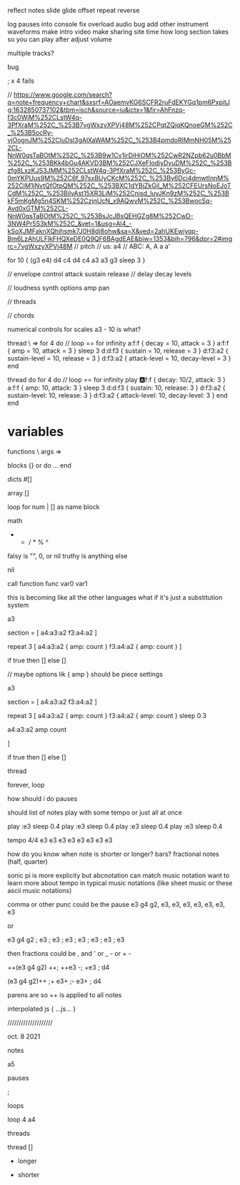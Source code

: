 reflect notes
slide
glide
offset
repeat
reverse


log pauses into console
fix overload audio bug
add other instrument waveforms
make intro video
make sharing site
time how long section takes so you can play after
adjust volume

multiple tracks?




bug

; x 4 fails


// https://www.google.com/search?q=note+frequency+chart&sxsrf=AOaemvKG6SCFR2ruFdEKYGq1pm6PxpitJg:1632850737102&tbm=isch&source=iu&ictx=1&fir=AhFnzq-f3c0WjM%252CLstW4q-3PfXraM%252C_%253B7vgWxzyXPVj48M%252CPqtZQjqKQnoeGM%252C_%253B5ocRy-vjOognJM%252CluDsl3gAlXaWAM%252C_%253B4pmdoRIMmNH05M%252CL-NnW0qsTaBOtM%252C_%253B9w1Cv1irDiHiOM%252CwR2NZpb62u0BbM%252C_%253BKk4bGu4AKVD3BM%252CJXeFIodjyDvuDM%252C_%253Bzfg8LxzKJS3JMM%252CLstW4q-3PfXraM%252C_%253ByGc-0mYKPUus9M%252C6f_97sxBUyCKcM%252C_%253Bv6Dci4dmwtInnM%252CjM1jNvtQfOtpQM%252C_%253BXC1dYBjZkGiI_M%252CFEUrsNoEJoTCdM%252C_%253BilvAst15XR3LjM%252Cnisd_luyJKn9zM%252C_%253BkF5mKgMg5n4SKM%252CzjnUcN_x9AQwvM%252C_%253BwocSq-Avd0xGTM%252CL-NnW0qsTaBOtM%252C_%253BsJcJBsQEHGZg8M%252CwD-3NW4Pr5S3kM%252C_&vet=1&usg=AI4_-kSoXJMFaknXQhihsmk7J0H8dj8ohw&sa=X&ved=2ahUKEwiyqp-Bm6LzAhULFlkFHQXeDE0Q9QF6BAgdEAE&biw=1353&bih=796&dpr=2#imgrc=7vgWxzyXPVj48M
// pitch
// us: a4
// ABC: A, A a a'

for 10 {
  (g3 e4) 
  d4 
  c4 
  d4 
  c4 
  a3 
  a3 
  g3
  sleep 3
}

// envelope control
attack
sustain
release
// delay
decay
levels

// loudness
synth options
amp
pan

// threads

// chords

numerical controls for scales
a3 - 10 is what?



thread \ => for 4 do // loop == for infinity
  a:f:f { decay = 10, attack = 3  } 
  a:f:f { amp = 10, attack = 3  } 
  sleep 3
  d:d:f3 { sustain = 10, release = 3  } 
  d:f3:a2 { sustain-level = 10, release = 3  }
  d:f3:a2 { attack-level = 10, decay-level = 3  }
end

thread do for 4 do // loop == for infinity
  play :a:f:f { decay: 10/2, attack: 3 } 
  a:f:f { amp: 10, attack: 3 } 
  sleep 3
  d:d:f3 { sustain: 10, release: 3 } 
  d:f3:a2 { sustain-level: 10, release: 3 }
  d:f3:a2 { attack-level: 10, decay-level: 3 }
end end

variables 
=

functions 
\ args =>

blocks 
{} or do ... end

dicts 
#[]

array 
[]

loop 
for num | [] as name block

math 
+ - / * % ^

falsy is "", 0, or nil
truthy is anything else

nil

call function
func var0 var1


this is becoming like all the other languages what if it's just a substitution system


<!-- a note -->
a3

<!-- a block -->
section = [
  a4:a3:a2
  f3:a4:a2
]

<!-- a repeat -->
repeat 3 [
  a4:a3:a2 { amp: count }
  f3:a4:a2 { amp: count }
]

if true then [] else []

// maybe options lik { amp } should be piece settings


a3

section = [
  a4:a3:a2
  f3:a4:a2
]

repeat 3 [
  a4:a3:a2 { amp: count }
  f3:a4:a2 { amp: count }
  sleep 0.3

  <!-- or -->

  a4:a3:a2
  amp count

]

if true then [] else []

thread

forever, loop

how should i do pauses

should list of notes play with some tempo or just all at once

<!-- sonic pi -->
play :e3
sleep 0.4
play :e3
sleep 0.4
play :e3
sleep 0.4
play :e3
sleep 0.4

<!-- abcnotation-ish -->
tempo 4/4
e3 e3 e3 e3 e3 e3 e3 e3

how do you know when note is shorter or longer? bars? fractional notes (half, quarter)

sonic pi is more explicity but abcnotation can match music notation
want to learn more about tempo in typical music notations (like sheet music or these
ascii music notations)


comma or other punc could be the pause
e3 g4 g2, e3, e3, e3, e3, e3, e3, e3

or

e3 g4 g2 ; e3 ; e3 ; e3 ; e3 ; e3 ; e3 ; e3

then fractions could be , and ' or _ -
or + -

++(e3 g4 g2) ++; ++e3 -; +e3 ; d4

(e3 g4 g2)++ ;+ e3+ ;- e3+ ; d4

parens are so ++ is applied to all notes

interpolated js
{ ...js... }


////////////////////

oct. 8 2021

notes

a5

pauses

;

loops

loop 4 a4

threads

thread []

+ longer
- shorter











